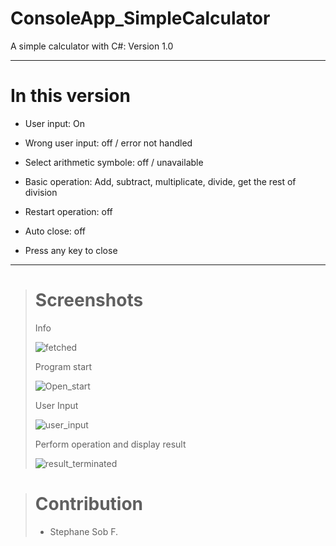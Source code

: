 # ConsoleApp_SimpleCalculator
A simple calculator with C#: Version 1.0

--------------------------------------------------------

# In this version

- User input: On
- Wrong user input: off / error not handled
- Select arithmetic symbole: off / unavailable
- Basic operation: 
  Add, 
  subtract, 
  multiplicate,
  divide,
  get the rest of division
  
- Restart operation: off
- Auto close: off
- Press any key to close

--------------------------------------------------------

>
> # Screenshots
>
> Info
>
> ![fetched](https://user-images.githubusercontent.com/28387985/120030662-0a44ae80-bff8-11eb-8f16-6466440c523a.PNG)
>
> Program start
>
> ![Open_start](https://user-images.githubusercontent.com/28387985/120030634-02850a00-bff8-11eb-9c68-5ad9582690a3.PNG)
>
> User Input
>
> ![user_input](https://user-images.githubusercontent.com/28387985/120030871-4972ff80-bff8-11eb-9e42-538afa4059a4.PNG)
>
> Perform operation and display result
>
> ![result_terminated](https://user-images.githubusercontent.com/28387985/120030837-3fe99780-bff8-11eb-88b4-f8100ed5d4a3.PNG)
>

>
> # Contribution
>
> - Stephane Sob F.
>
>
